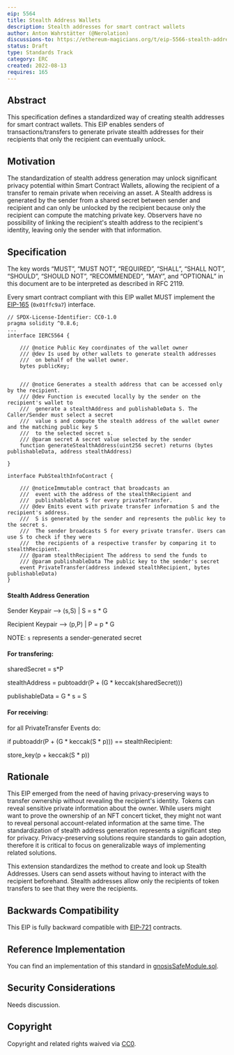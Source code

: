 ```yaml
---
eip: 5564
title: Stealth Address Wallets
description: Stealth addresses for smart contract wallets
author: Anton Wahrstätter (@Nerolation)
discussions-to: https://ethereum-magicians.org/t/eip-5566-stealth-addresses-for-smart-contract-wallets/10614
status: Draft
type: Standards Track
category: ERC
created: 2022-08-13
requires: 165
---
```



## Abstract
This specification defines a standardized way of creating stealth addresses for smart contract wallets. This EIP enables senders of transactions/transfers to generate private stealth addresses for their recipients that only the recipient can eventually unlock.

## Motivation
The standardization of stealth address generation may unlock significant privacy potential within Smart Contract Wallets, allowing the recipient of a transfer to remain private when receiving an asset. A Stealth address is generated by the sender from a shared secret between sender and recipient and can only be unlocked by the recipient because only the recipient can compute the matching private key.
Observers have no possibility of linking the recipient's stealth address to the recipient's identity, leaving only the sender with that information.

## Specification
The key words “MUST”, “MUST NOT”, “REQUIRED”, “SHALL”, “SHALL NOT”, “SHOULD”, “SHOULD NOT”, “RECOMMENDED”, “MAY”, and “OPTIONAL” in this document are to be interpreted as described in RFC 2119.

Every smart contract compliant with this EIP wallet MUST implement the [EIP-165](./eip-165.md) (`0x01ffc9a7`) interface.

```solidity
// SPDX-License-Identifier: CC0-1.0
pragma solidity ^0.8.6;
...
interface IERC5564 {
    
    /// @notice Public Key coordinates of the wallet owner
    /// @dev Is used by other wallets to generate stealth addresses
    ///  on behalf of the wallet owner.
    bytes publicKey;


    /// @notice Generates a stealth address that can be accessed only by the recipient.
    /// @dev Function is executed locally by the sender on the recipient's wallet to
    ///  generate a stealthAddress and publishableData S. The Caller/Sender must select a secret
    ///  value s and compute the stealth address of the wallet owner and the matching public key S
    ///  to the selected secret s.
    /// @param secret A secret value selected by the sender
    function generateStealthAddress(uint256 secret) returns (bytes publishableData, address stealthAddress)

}

interface PubStealthInfoContract {

    /// @noticeImmutable contract that broadcasts an 
    ///  event with the address of the stealthRecipient and 
    ///  publishableData S for every privateTransfer. 
    /// @dev Emits event with private transfer information S and the recipient's address.
    ///  S is generated by the sender and represents the public key to the secret s.
    ///  The sender broadcasts S for every private transfer. Users can use S to check if they were
    ///  the recipients of a respective transfer by comparing it to stealthRecipient.
    /// @param stealthRecipient The address to send the funds to
    /// @param publishableData The public key to the sender's secret
    event PrivateTransfer(address indexed stealthRecipient, bytes publishableData)
}
```

#### Stealth Address Generation


Sender Keypair    --> (s,S) | S = s * G 

Recipient Keypair --> (p,P) | P = p * G

NOTE: `s` represents a sender-generated secret


#### For transfering:

sharedSecret    = s*P

stealthAddress  = pubtoaddr(P + (G * keccak(sharedSecret)))

publishableData = G * s = S



#### For receiving:

for all PrivateTransfer Events do:

if pubtoaddr(P + (G * keccak(S * p))) == stealthRecipient:

store_key(p + keccak(S * p))



## Rationale
This EIP emerged from the need of having privacy-preserving ways to transfer ownership without revealing the recipient's identity. Tokens can reveal sensitive private information about the owner. While users might want to prove the ownership of an NFT concert ticket, they might not want to reveal personal account-related information at the same time. The standardization of stealth address generation represents a significant step for privacy. Privacy-preserving solutions require standards to gain adoption, therefore it is critical to focus on generalizable ways of implementing related solutions.

This extension standardizes the method to create and look up Stealth Addresses. Users can send assets without having to interact with the recipient beforehand. Stealth addresses allow only the recipients of token transfers to see that they were the recipients.


## Backwards Compatibility
This EIP is fully backward compatible with [EIP-721](./eip-721.md) contracts.

## Reference Implementation
You can find an implementation of this standard in [gnosisSafeModule.sol](../assets/eip-5564/gnosisSafeModule.sol).

## Security Considerations
Needs discussion.

## Copyright
Copyright and related rights waived via [CC0](../LICENSE.md).
